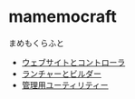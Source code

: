 # mamemocraft

まめもくらふと

* [ウェブサイトとコントローラ](mcweb/)
* [ランチャーとビルダー](mamemocraft/)
* [管理用ユーティリティー](bin/)
